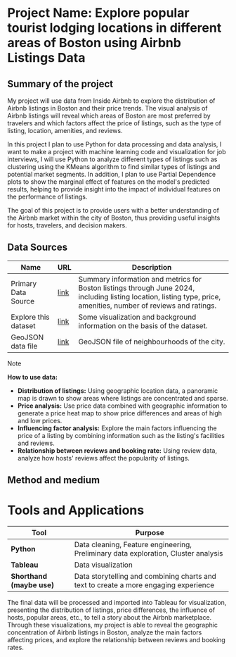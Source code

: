 # Project Name: Explore popular tourist lodging locations in different areas of Boston using Airbnb Listings Data

## Summary of the project
My project will use data from Inside Airbnb to explore the distribution of Airbnb listings in Boston and their price trends. The visual analysis of Airbnb listings will reveal which areas of Boston are most preferred by travelers and which factors affect the price of listings, such as the type of listing, location, amenities, and reviews.

In this project I plan to use Python for data processing and data analysis, I want to make a project with machine learning code and visualization for job interviews, I will use Python to analyze different types of listings such as clustering using the KMeans algorithm to find similar types of listings and potential market segments. In addition, I plan to use Partial Dependence plots to show the marginal effect of features on the model's predicted results, helping to provide insight into the impact of individual features on the performance of listings.

The goal of this project is to provide users with a better understanding of the Airbnb market within the city of Boston, thus providing useful insights for hosts, travelers, and decision makers.

## Data Sources
| Name                 | URL | Description |
|----------------------|-----|-------------|
| Primary Data Source  |[link](https://data.insideairbnb.com/united-states/ma/boston/2024-06-22/visualisations/listings.csv)| Summary information and metrics for Boston listings through June 2024, including listing location, listing type, price, amenities, number of reviews and ratings. |
| Explore this dataset |[link](https://insideairbnb.com/boston/)| Some visualization and background information on the basis of the dataset. |
| GeoJSON data file    |[link](https://data.insideairbnb.com/united-states/ma/boston/2024-06-22/visualisations/neighbourhoods.geojson)| GeoJSON file of neighbourhoods of the city. |

> [!NOTE]
> **How to use data:**
- **Distribution of listings:** Using geographic location data, a panoramic map is drawn to show areas where listings are concentrated and sparse.
- **Price analysis:** Use price data combined with geographic information to generate a price heat map to show price differences and areas of high and low prices.
- **Influencing factor analysis:** Explore the main factors influencing the price of a listing by combining information such as the listing's facilities and reviews.
- **Relationship between reviews and booking rate:** Using review data, analyze how hosts' reviews affect the popularity of listings.

## Method and medium
# Tools and Applications

| Tool                     | Purpose                                                                                    |
|--------------------------|--------------------------------------------------------------------------------------------|
| **Python**               | Data cleaning, Feature engineering, Preliminary data exploration, Cluster analysis         |
| **Tableau**              | Data visualization                                                                         |
| **Shorthand (maybe use)**| Data storytelling and combining charts and text to create a more engaging experience       |

The final data will be processed and imported into Tableau for visualization, presenting the distribution of listings, price differences, the influence of hosts, popular areas, etc., to tell a story about the Airbnb marketplace. Through these visualizations, my project is able to reveal the geographic concentration of Airbnb listings in Boston, analyze the main factors affecting prices, and explore the relationship between reviews and booking rates.

